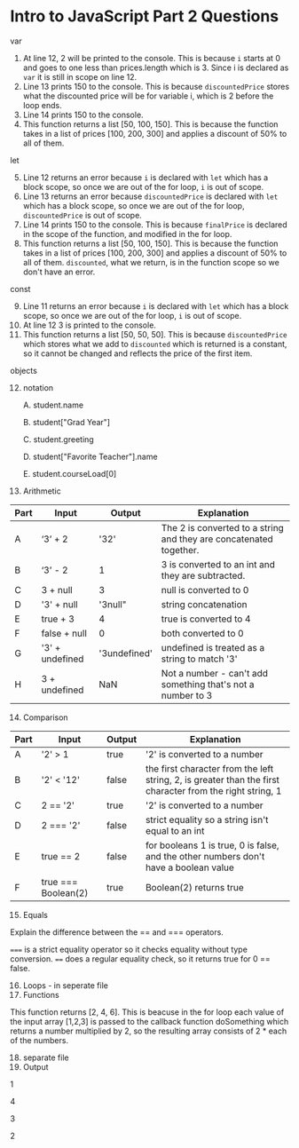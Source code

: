 # Intro to JavaScript Part 2 Questions

var

1. At line 12, 2 will be printed to the console. This is because ``i`` starts at 0 and goes to one less than prices.length which is 3. Since i is declared as ``var`` it is still in scope on line 12.
2. Line 13 prints 150 to the console. This is because ``discountedPrice`` stores what the discounted price will be for variable i, which is 2 before the loop ends.
3. Line 14 prints 150 to the console.
4. This function returns a list [50, 100, 150]. This is because the function takes in a list of prices [100, 200, 300] and applies a discount of 50% to all of them.

let

5. Line 12 returns an error because ``i`` is declared with ``let`` which has a block scope, so once we are out of the for loop, ``i`` is out of scope.
6. Line 13 returns an error because ``discountedPrice`` is declared with ``let`` which has a block scope, so once we are out of the for loop, ``discountedPrice`` is out of scope.
7. Line 14 prints 150 to the console. This is because ``finalPrice`` is declared in the scope of the function, and modified in the for loop.
8. This function returns a list [50, 100, 150]. This is because the function takes in a list of prices [100, 200, 300] and applies a discount of 50% to all of them. ``discounted``, what we return, is in the function scope so we don't have an error.

const

9.  Line 11 returns an error because ``i`` is declared with ``let`` which has a block scope, so once we are out of the for loop, ``i`` is out of scope.
10. At line 12 3 is printed to the console.
11. This function returns a list [50, 50, 50]. This is because ``discountedPrice`` which stores what we add to ``discounted`` which is returned is a constant, so it cannot be changed and reflects the price of the first item.

objects

12. notation

    A. student.name

    B. student["Grad Year"]

    C. student.greeting

    D. student["Favorite Teacher"].name

    E. student.courseLoad[0]

<!-- In terminal type node to test out -->

13. Arithmetic

Part| Input        | Output | Explanation
----|------------- |--------|------------
A   | ‘3’ + 2      | '32'   | The 2 is converted to a string and they are concatenated together.                
B   | ‘3’ - 2      | 1      | 3 is converted to an int and they are subtracted.
C   | 3 + null      | 3     | null is converted to 0
D   | '3' + null    | '3null" | string concatenation
E   | true + 3      | 4     | true is converted to 4
F   | false + null  | 0     | both converted to 0
G   | '3' + undefined | '3undefined' | undefined is treated as a string to match '3'
H   | 3 + undefined | NaN | Not a number - can't add something that's not a number to 3

14. Comparison

Part| Input        | Output | Explanation
----|------------- |--------|------------
A   | '2' > 1      | true   | '2' is converted to a number
B   | '2' < '12'    | false | the first character from the left string, 2, is greater than the first character from the right string, 1
C   | 2 == '2'      | true | '2' is converted to a number
D   | 2 === '2'     | false | strict equality so a string isn't equal to an int
E   | true == 2     | false | for booleans 1 is true, 0 is false, and the other numbers don't have a boolean value
F   | true === Boolean(2) | true | Boolean(2) returns true

15.  Equals

Explain the difference between the == and === operators.

`===` is a strict equality operator so it checks equality without type conversion. `==` does a regular equality check, so it returns true for 0 == false.

16.   Loops - in seperate file
17.   Functions

This function returns [2, 4, 6]. This is beacuse in the for loop each value of the input array [1,2,3] is passed to the callback function doSomething which returns a number multiplied by 2, so the resulting array consists of 2 * each of the numbers.  

18.   separate file
19.   Output

1

4

3

2